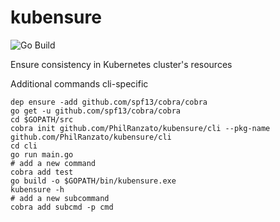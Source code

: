 # kubensure

![Go Build](https://github.com/PhilRanzato/kubensure/workflows/Go/badge.svg)

Ensure consistency in Kubernetes cluster's resources

Additional commands cli-specific

```shell
dep ensure -add github.com/spf13/cobra/cobra
go get -u github.com/spf13/cobra/cobra
cd $GOPATH/src
cobra init github.com/PhilRanzato/kubensure/cli --pkg-name github.com/PhilRanzato/kubensure/cli
cd cli
go run main.go
# add a new command
cobra add test
go build -o $GOPATH/bin/kubensure.exe
kubensure -h
# add a new subcommand
cobra add subcmd -p cmd
```
